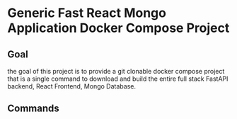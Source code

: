 # Generic Fast React Mongo Application Docker Compose Project

## Goal

the goal of this project is to provide a git clonable docker compose project that is a single command to download and build the entire full stack FastAPI backend, React Frontend, Mongo Database.

## Commands
```

